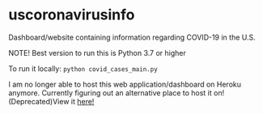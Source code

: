 # uscoronavirusinfo

Dashboard/website containing information regarding COVID-19 in the U.S.

NOTE! Best version to run this is Python 3.7 or higher

To run it locally: `python covid_cases_main.py`

I am no longer able to host this web application/dashboard on Heroku anymore. Currently figuring out an alternative place to host it on!
(Deprecated)View it [here!](https://uscoronavirusinfo.herokuapp.com/)
